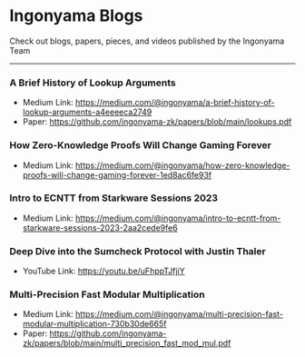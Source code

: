 # Ingonyama Blogs 

Check out blogs, papers, pieces, and videos published by the Ingonyama Team 

---

### **A Brief History of Lookup Arguments**
- Medium Link: https://medium.com/@ingonyama/a-brief-history-of-lookup-arguments-a4eeeeca2749
- Paper: https://github.com/ingonyama-zk/papers/blob/main/lookups.pdf 
### **How Zero-Knowledge Proofs Will Change Gaming Forever**
- Medium Link: https://medium.com/@ingonyama/how-zero-knowledge-proofs-will-change-gaming-forever-1ed8ac6fe93f
### **Intro to ECNTT from Starkware Sessions 2023**
- Medium Link: https://medium.com/@ingonyama/intro-to-ecntt-from-starkware-sessions-2023-2aa2cede9fe6
### **Deep Dive into the Sumcheck Protocol with Justin Thaler**
- YouTube Link: https://youtu.be/uFhppTJfjiY
### **Multi-Precision Fast Modular Multiplication**
- Medium Link: https://medium.com/@ingonyama/multi-precision-fast-modular-multiplication-730b30de665f
- Paper: https://github.com/ingonyama-zk/papers/blob/main/multi_precision_fast_mod_mul.pdf



